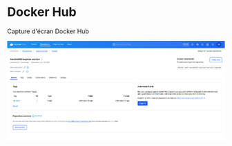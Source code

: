 # Docker Hub

Capture d'écran Docker Hub

![Description de l'image](./public/images/docker-hub.png)
